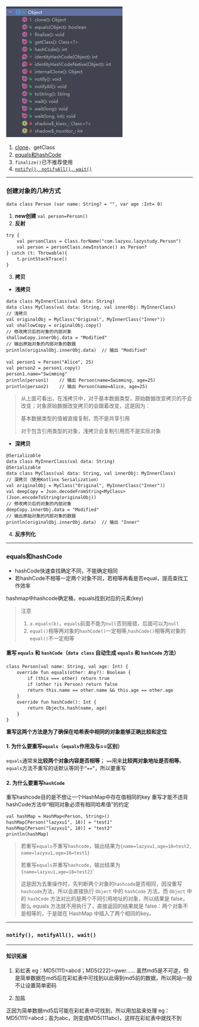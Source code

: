 ![object_class.png](../../picture/object_class.png)

1. [clone](#clone)、getClass
2. [equals和hashCode](#hashcode)
3. `finalize()`已不推荐使用
4. [`notify(), notifyAll(), wait()`](#thread)


--------------------
### <span id = "clone">创建对象的几种方式</span>

```agsl
data class Person (var name: String? = "", var age :Int= 0)
```

1. **new创建** `val person=Person()`
2. **反射**
```agsl
try {
    val personClass = Class.forName("com.lazyxu.lazystudy.Person")
    val person = personClass.newInstance() as Person?
} catch (t: Throwable){
    t.printStackTrace()
}
```
3. **拷贝**
  - **浅拷贝**
```agsl
data class MyInnerClass(val data: String)
data class MyClass(val data: String, val innerObj: MyInnerClass)
// 浅拷贝
val originalObj = MyClass("Original", MyInnerClass("Inner"))
val shallowCopy = originalObj.copy()
// 修改拷贝后的对象的内部对象
shallowCopy.innerObj.data = "Modified"
// 输出原始对象的内部对象的数据
println(originalObj.innerObj.data)  // 输出 "Modified"

val person1 = Person("Alice", 25)
val person2 = person1.copy()
person1.name="Swimming"
println(person1)    // 输出 Person(name=Swimming, age=25)
println(person2)    // 输出 Person(name=Alice, age=25)
```
>从上面可看出，在浅拷贝中，对于基本数据类型，原始数据改变拷贝的不会改变；对象原始数据改变拷贝的会跟着改变，这是因为：
> 
> 基本数据类型的值被直接复制，而不是共享引用
> 
> 对于包含引用类型的对象，浅拷贝会复制引用而不是实际对象
- **深拷贝**
```agsl
@Serializable
data class MyInnerClass(val data: String)
@Serializable
data class MyClass(val data: String, val innerObj: MyInnerClass)
// 深拷贝（使用Kotlinx Serialization）
val originalObj = MyClass("Original", MyInnerClass("Inner"))
val deepCopy = Json.decodeFromString<MyClass>(Json.encodeToString(originalObj))
// 修改拷贝后的对象的内部对象
deepCopy.innerObj.data = "Modified"
// 输出原始对象的内部对象的数据
println(originalObj.innerObj.data)  // 输出 "Inner"
```
4. **反序列化**
-------------------------


### <span id = "hashcode">equals和hashCode</span>

- hashCode快速查找确定不同，不能确定相同
- 若hashCode不相等一定两个对象不同，若相等再看是否equal，提高查找工作效率

hashmap中hashcode确定桶，equals找到对应的元素(key)
>注意
>1. `a.equals(b)`，`equals`前面不能为`null`否则报错，后面可以为`null`
>2. `equal()`相等两对象的`hashCode()`一定相等,`hashCode()`相等两对象的`equal()`不一定相等

#### 重写 `equals` 和 `hashCode`（`data class` 自动生成 `equals` 和 `hashCode` 方法）

```agsl
class Person(val name: String, val age: Int) {
    override fun equals(other: Any?): Boolean {
        if (this === other) return true
        if (other !is Person) return false
        return this.name == other.name && this.age == other.age
    }
    override fun hashCode(): Int {
        return Objects.hash(name, age)
    }
}
```

**重写这两个方法是为了确保在哈希表中相同的对象能够正确比较和定位**

#### 1. 为什么要重写`equals`（`equals`作用及与==区别）
`equals`通常来**比较两个对象内容是否相等**；
`==`用来**比较两对象地址是否相等**。
`equals`方法不重写的话默认等同于`“==”`，所以要重写
#### 2. 为什么要重写`hashCode`
重写hashcode目的是不想让一个HashMap中存在值相同的key
重写才能不违背hashCode方法中“相同对象必须有相同哈希值”的约定


```agsl
val hashMap = HashMap<Person, String>()
hashMap[Person("lazyxu1", 18)] = "test1"
hashMap[Person("lazyxu1", 18)] = "test2"
println(hashMap)
```
>若重写`equals`不重写`hashcode`，输出结果为`{name=lazyxu1,age=18=test2, name=lazyxu1,age=18=test1}`
> 
> 若重写`equals`并重写`hashcode`，输出结果为`{name=lazyxu1,age=18=test2}`‘
> 
> 这是因为去重操作时，先判断两个对象的`hashcode`是否相同，因没重写`hashcode`方法，所以会直接执行 `Object` 中的 `hashCode` 方法，而 `Object` 中的 `hashCode` 方法对比的是两个不同引用地址的对象，所以结果是 false，那么 equals 方法就不用执行了，直接返回的结果就是 false：两个对象不是相等的，于是就在 HashMap 中插入了两个相同的key。


--------------------


### <span id = "thread">`notify(), notifyAll(), wait()`</span>



-------------------

#### 知识拓展
1. 彩虹表
eg：MD5(111)=abcd；MD5(222)=qwer……
虽然md5是不可逆，但是简单数据在md5后在彩虹表中可找到以此得到md5前的数据，所以网站一般不让设置简单密码

2. 加盐

正因为简单数据md5后可能在彩虹表中可找到，所以用加盐来处理
eg：MD5(111)=abcd；盐为abc，则变成MD5(111abc)，这样在彩虹表中就找不到



